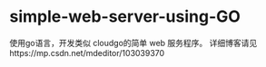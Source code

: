 # simple-web-server-using-GO
使用go语言，开发类似 cloudgo的简单 web 服务程序。
详细博客请见https://mp.csdn.net/mdeditor/103039370
